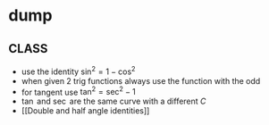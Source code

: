 
# dump


## CLASS
- use the identity $\sin^2=1-\cos^2$
- when given 2 trig functions always use the function with the odd 
- for tangent use $\tan^2=\sec^2-1$
- $\tan$ and $\sec$ are the same curve with a different $C$
- [[Double and half angle identities]]



